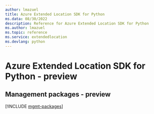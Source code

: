 ```yaml
---
author: lmazuel
title: Azure Extended Location SDK for Python
ms.data: 08/30/2022
description: Reference for Azure Extended Location SDK for Python
ms.author: lmazuel
ms.topic: reference
ms.service: extendedlocation
ms.devlang: python
---
```

# Azure Extended Location SDK for Python - preview

## Management packages - preview
[!INCLUDE [mgmt-packages](extended-location-mgmt-index.md)]
